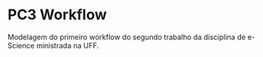 # PC3 Workflow

Modelagem do primeiro workflow do segundo trabalho da disciplina de e-Science ministrada na UFF.
